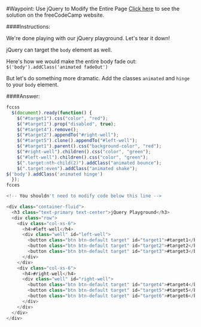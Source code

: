 #Waypoint: Use jQuery to Modify the Entire Page
<a href="http://freecodecamp.com/challenges/Waypoint:%20Use%20jQuery%20to%20Modify%20the%20Entire%20Page?solution=fccss%0A%20%20%24(document).ready(function()%20%7B%0A%20%20%20%20%24(%22%23target1%22).css(%22color%22%2C%20%22red%22)%3B%0A%20%20%20%20%24(%22%23target1%22).prop(%22disabled%22%2C%20true)%3B%0A%20%20%20%20%24(%22%23target4%22).remove()%3B%0A%20%20%20%20%24(%22%23target2%22).appendTo(%22%23right-well%22)%3B%0A%20%20%20%20%24(%22%23target5%22).clone().appendTo(%22%23left-well%22)%3B%0A%20%20%20%20%24(%22%23target1%22).parent().css(%22background-color%22%2C%20%22red%22)%3B%0A%20%20%20%20%24(%22%23right-well%22).children().css(%22color%22%2C%20%22green%22)%3B%0A%20%20%20%20%24(%22%23left-well%22).children().css(%22color%22%2C%20%22green%22)%3B%0A%20%20%20%20%24(%22.target%3Anth-child(2)%22).addClass(%22animated%20bounce%22)%3B%0A%20%20%20%20%24(%22.target%3Aeven%22).addClass(%22animated%20shake%22)%3B%0A%24(%27body%27).addClass(%27animated%20hinge%27)%0A%20%20%7D)%3B%0Afcces%0A%0A%3C!--%20You%20shouldn%27t%20need%20to%20modify%20code%20below%20this%20line%20--%3E%0A%0A%3Cdiv%20class%3D%22container-fluid%22%3E%0A%20%20%3Ch3%20class%3D%22text-primary%20text-center%22%3EjQuery%20Playground%3C%2Fh3%3E%0A%20%20%3Cdiv%20class%3D%22row%22%3E%0A%20%20%20%20%3Cdiv%20class%3D%22col-xs-6%22%3E%0A%20%20%20%20%20%20%3Ch4%3E%23left-well%3C%2Fh4%3E%0A%20%20%20%20%20%20%3Cdiv%20class%3D%22well%22%20id%3D%22left-well%22%3E%0A%20%20%20%20%20%20%20%20%3Cbutton%20class%3D%22btn%20btn-default%20target%22%20id%3D%22target1%22%3E%23target1%3C%2Fbutton%3E%0A%20%20%20%20%20%20%20%20%3Cbutton%20class%3D%22btn%20btn-default%20target%22%20id%3D%22target2%22%3E%23target2%3C%2Fbutton%3E%0A%20%20%20%20%20%20%20%20%3Cbutton%20class%3D%22btn%20btn-default%20target%22%20id%3D%22target3%22%3E%23target3%3C%2Fbutton%3E%0A%20%20%20%20%20%20%3C%2Fdiv%3E%0A%20%20%20%20%3C%2Fdiv%3E%0A%20%20%20%20%3Cdiv%20class%3D%22col-xs-6%22%3E%0A%20%20%20%20%20%20%3Ch4%3E%23right-well%3C%2Fh4%3E%0A%20%20%20%20%20%20%3Cdiv%20class%3D%22well%22%20id%3D%22right-well%22%3E%0A%20%20%20%20%20%20%20%20%3Cbutton%20class%3D%22btn%20btn-default%20target%22%20id%3D%22target4%22%3E%23target4%3C%2Fbutton%3E%0A%20%20%20%20%20%20%20%20%3Cbutton%20class%3D%22btn%20btn-default%20target%22%20id%3D%22target5%22%3E%23target5%3C%2Fbutton%3E%0A%20%20%20%20%20%20%20%20%3Cbutton%20class%3D%22btn%20btn-default%20target%22%20id%3D%22target6%22%3E%23target6%3C%2Fbutton%3E%0A%20%20%20%20%20%20%3C%2Fdiv%3E%0A%20%20%20%20%3C%2Fdiv%3E%0A%20%20%3C%2Fdiv%3E%0A%3C%2Fdiv%3E%0A" target="_blank">Click here</a> to see the solution on the freeCodeCamp website.


####Instructions:
<p class="wrappable negative-10">We&apos;re done playing with our jQuery playground. Let&apos;s tear it down!</p><p class="wrappable negative-10">jQuery can target the <code>body</code> element as well.</p><p class="wrappable negative-10">Here&apos;s how we would make the entire body fade out: <code> $(&apos;body&apos;).addClass(&apos;animated fadeOut&apos;)</code></p><p class="wrappable negative-10">But let&apos;s do something more dramatic. Add the classes <code>animated</code> and <code>hinge</code> to your <code>body</code> element.</p><div class="negative-bottom-margin-30"></div>


####Answer:
```javascript
fccss
  $(document).ready(function() {
    $("#target1").css("color", "red");
    $("#target1").prop("disabled", true);
    $("#target4").remove();
    $("#target2").appendTo("#right-well");
    $("#target5").clone().appendTo("#left-well");
    $("#target1").parent().css("background-color", "red");
    $("#right-well").children().css("color", "green");
    $("#left-well").children().css("color", "green");
    $(".target:nth-child(2)").addClass("animated bounce");
    $(".target:even").addClass("animated shake");
$('body').addClass('animated hinge')
  });
fcces

<!-- You shouldn't need to modify code below this line -->

<div class="container-fluid">
  <h3 class="text-primary text-center">jQuery Playground</h3>
  <div class="row">
    <div class="col-xs-6">
      <h4>#left-well</h4>
      <div class="well" id="left-well">
        <button class="btn btn-default target" id="target1">#target1</button>
        <button class="btn btn-default target" id="target2">#target2</button>
        <button class="btn btn-default target" id="target3">#target3</button>
      </div>
    </div>
    <div class="col-xs-6">
      <h4>#right-well</h4>
      <div class="well" id="right-well">
        <button class="btn btn-default target" id="target4">#target4</button>
        <button class="btn btn-default target" id="target5">#target5</button>
        <button class="btn btn-default target" id="target6">#target6</button>
      </div>
    </div>
  </div>
</div>

```